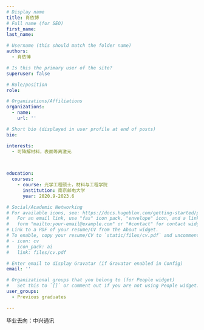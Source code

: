 ```yaml
---
# Display name
title: 肖依博
# Full name (for SEO)
first_name: 
last_name: 

# Username (this should match the folder name)
authors:
  - 肖依博

# Is this the primary user of the site?
superuser: false

# Role/position
role: 

# Organizations/Affiliations
organizations:
  - name: 
    url: ''

# Short bio (displayed in user profile at end of posts)
bio: 

interests:
  - 可降解材料，表面等离激元
  


education:
  courses:
    - course: 光学工程硕士，材料与工程学院
      institution: 南京邮电大学
      year: 2020.9-2023.6

# Social/Academic Networking
# For available icons, see: https://docs.hugoblox.com/getting-started/page-builder/#icons
#   For an email link, use "fas" icon pack, "envelope" icon, and a link in the
#   form "mailto:your-email@example.com" or "#contact" for contact widget.
# Link to a PDF of your resume/CV from the About widget.
# To enable, copy your resume/CV to `static/files/cv.pdf` and uncomment the lines below.
# - icon: cv
#   icon_pack: ai
#   link: files/cv.pdf

# Enter email to display Gravatar (if Gravatar enabled in Config)
email: ''

# Organizational groups that you belong to (for People widget)
#   Set this to `[]` or comment out if you are not using People widget.
user_groups:
  - Previous graduates

---
```

毕业去向：中兴通讯


